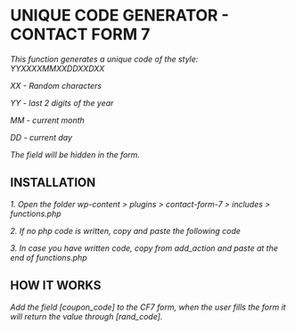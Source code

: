 # UNIQUE CODE GENERATOR - CONTACT FORM 7
_This function generates a unique code of the style: YYXXXXMMXXDDXXDXX_


_XX - Random characters_

_YY - last 2 digits of the year_

_MM - current month_

_DD - current day_


_The field will be hidden in the form._


## INSTALLATION
_1. Open the folder wp-content > plugins > contact-form-7 > includes > functions.php_

_2. If no php code is written, copy and paste the following code_

_3. In case you have written code, copy from add_action and paste at the end of functions.php_


## HOW IT WORKS
_Add the field [coupon_code] to the CF7 form, when the user fills the form it will return the value through [rand_code]._
